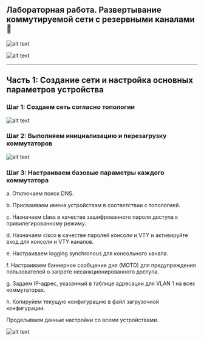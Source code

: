 ## Лабораторная работа. Развертывание коммутируемой сети с резервными каналами 🏢

![alt text](https://github.com/Eliminir/OTUSLABS/blob/Labs/LAB7/1.JPG)

![alt text](https://github.com/Eliminir/OTUSLABS/blob/Labs/LAB7/2.JPG)

___

## Часть 1:	Создание сети и настройка основных параметров устройства


### Шаг 1:	Создаем сеть согласно топологии

![alt text](https://github.com/Eliminir/OTUSLABS/blob/Labs/LAB7/3.JPG)

### Шаг 2:	Выполняем инициализацию и перезагрузку коммутаторов

![alt text](https://github.com/Eliminir/OTUSLABS/blob/Labs/LAB7/4.JPG)

### Шаг 3:	Настраиваем базовые параметры каждого коммутатора

a.	Отключаем поиск DNS.

b.	Присваиваем имена устройствам в соответствии с топологией.

c.	Назначаем class в качестве зашифрованного пароля доступа к привилегированному режиму.

d.	Назначаем cisco в качестве паролей консоли и VTY и активируйте вход для консоли и VTY каналов.

e.	Настраиваем logging synchronous для консольного канала.

f.	Настраиваем баннерное сообщение дня (MOTD) для предупреждения пользователей о запрете несанкционированного доступа.

g.	Задаем IP-адрес, указанный в таблице адресации для VLAN 1 на всех коммутаторах.

h.	Копируйем текущую конфигурацию в файл загрузочной конфигурации.

Проделываем данные настройки со всеми устройствами.

![alt text](https://github.com/Eliminir/OTUSLABS/blob/Labs/LAB7/5.JPG)
